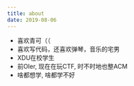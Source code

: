 ```yaml
---
title: about
date: 2019-08-06
---
```


* 喜欢青可（（
* 喜欢写代码，还喜欢弹琴，音乐的宅男
* XDU在校学生
* 前OIer, 现在在玩CTF, 时不时地也整ACM
* 啥都想学, 啥都学不好
